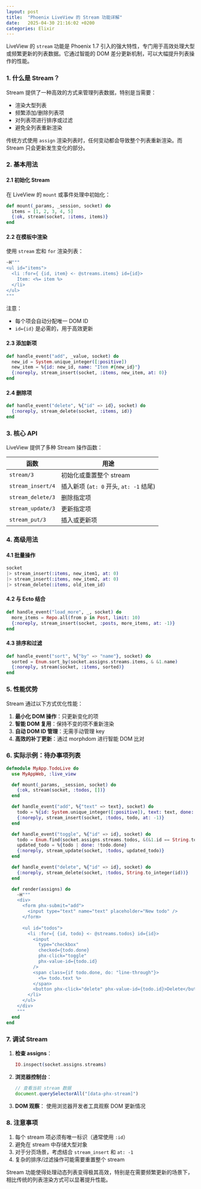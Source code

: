 ```yaml
---
layout: post
title:  "Phoenix LiveView 的 Stream 功能详解"
date:   2025-04-30 21:16:02 +0200
categories: Elixir
---
```


LiveView 的 `stream` 功能是 Phoenix 1.7 引入的强大特性，专门用于高效处理大型或频繁更新的列表数据。它通过智能的 DOM 差分更新机制，可以大幅提升列表操作的性能。

### 1. 什么是 Stream？

Stream 提供了一种高效的方式来管理列表数据，特别是当需要：
- 渲染大型列表
- 频繁添加/删除列表项
- 对列表项进行排序或过滤
- 避免全列表重新渲染

传统方式使用 `assign` 渲染列表时，任何变动都会导致整个列表重新渲染。而 Stream 只会更新发生变化的部分。

### 2. 基本用法

#### 2.1 初始化 Stream

在 LiveView 的 `mount` 或事件处理中初始化：

```elixir
def mount(_params, _session, socket) do
  items = [1, 2, 3, 4, 5]
  {:ok, stream(socket, :items, items)}
end
```

#### 2.2 在模板中渲染

使用 `stream` 宏和 `for` 渲染列表：

```elixir
~H"""
<ul id="items">
  <li :for={ {id, item} <- @streams.items} id={id}>
    Item: <%= item %>
  </li>
</ul>
"""
```

注意：
- 每个项会自动分配唯一 DOM ID
- `id={id}` 是必需的，用于高效更新

#### 2.3 添加新项

```elixir
def handle_event("add", _value, socket) do
  new_id = System.unique_integer([:positive])
  new_item = %{id: new_id, name: "Item #{new_id}"}
  {:noreply, stream_insert(socket, :items, new_item, at: 0)}
end
```

#### 2.4 删除项

```elixir
def handle_event("delete", %{"id" => id}, socket) do
  {:noreply, stream_delete(socket, :items, id)}
end
```

### 3. 核心 API

LiveView 提供了多种 Stream 操作函数：

| 函数 | 用途 |
|------|------|
| `stream/3` | 初始化或重置整个 stream |
| `stream_insert/4` | 插入新项 (`at: 0` 开头, `at: -1` 结尾) |
| `stream_delete/3` | 删除指定项 |
| `stream_update/3` | 更新指定项 |
| `stream_put/3` | 插入或更新项 |

### 4. 高级用法

#### 4.1 批量操作

```elixir
socket
|> stream_insert(:items, new_item1, at: 0)
|> stream_insert(:items, new_item2, at: 0)
|> stream_delete(:items, old_item_id)
```

#### 4.2 与 Ecto 结合

```elixir
def handle_event("load_more", _, socket) do
  more_items = Repo.all(from p in Post, limit: 10)
  {:noreply, stream_insert(socket, :posts, more_items, at: -1)}
end
```

#### 4.3 排序和过滤

```elixir
def handle_event("sort", %{"by" => "name"}, socket) do
  sorted = Enum.sort_by(socket.assigns.streams.items, & &1.name)
  {:noreply, stream(socket, :items, sorted)}
end
```

### 5. 性能优势

Stream 通过以下方式优化性能：
1. **最小化 DOM 操作**：只更新变化的项
2. **智能 DOM 复用**：保持不变的项不重新渲染
3. **自动 DOM ID 管理**：无需手动管理 key
4. **高效的补丁更新**：通过 morphdom 进行智能 DOM 比对

### 6. 实际示例：待办事项列表

```elixir
defmodule MyApp.TodoLive do
  use MyAppWeb, :live_view

  def mount(_params, _session, socket) do
    {:ok, stream(socket, :todos, [])}
  end

  def handle_event("add", %{"text" => text}, socket) do
    todo = %{id: System.unique_integer([:positive]), text: text, done: false}
    {:noreply, stream_insert(socket, :todos, todo, at: -1)}
  end

  def handle_event("toggle", %{"id" => id}, socket) do
    todo = Enum.find(socket.assigns.streams.todos, &(&1.id == String.to_integer(id)))
    updated_todo = %{todo | done: !todo.done}
    {:noreply, stream_update(socket, :todos, updated_todo)}
  end

  def handle_event("delete", %{"id" => id}, socket) do
    {:noreply, stream_delete(socket, :todos, String.to_integer(id))}
  end

  def render(assigns) do
    ~H"""
    <div>
      <form phx-submit="add">
        <input type="text" name="text" placeholder="New todo" />
      </form>
    
      <ul id="todos">
        <li :for={ {id, todo} <- @streams.todos} id={id}>
          <input 
            type="checkbox" 
            checked={todo.done} 
            phx-click="toggle" 
            phx-value-id={todo.id}
          />
          <span class={if todo.done, do: "line-through"}>
            <%= todo.text %>
          </span>
          <button phx-click="delete" phx-value-id={todo.id}>Delete</button>
        </li>
      </ul>
    </div>
    """
  end
end
```

### 7. 调试 Stream

1. **检查 assigns**：
   ```elixir
   IO.inspect(socket.assigns.streams)
   ```

2. **浏览器控制台**：
   ```javascript
   // 查看当前 stream 数据
   document.querySelectorAll("[data-phx-stream]")
   ```

3. **DOM 观察**：
   使用浏览器开发者工具观察 DOM 更新情况

### 8. 注意事项

1. 每个 stream 项必须有唯一标识（通常使用 `:id`）
2. 避免在 stream 中存储大型对象
3. 对于分页场景，考虑结合 `stream_insert` 和 `at: -1`
4. 复杂的排序/过滤操作可能需要重置整个 stream

Stream 功能使得处理动态列表变得极其高效，特别是在需要频繁更新的场景下，相比传统的列表渲染方式可以显著提升性能。
